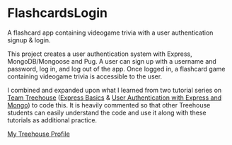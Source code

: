 # FlashcardsLogin
A flashcard app containing videogame trivia with a user authentication signup &amp; login.

This project creates a user authentication system with Express, MongoDB/Mongoose and Pug. A user can sign up with a username and password, log in, and log out of the app. Once logged in, a flashcard game containing videogame trivia is accessible to the user.

I combined and expanded upon what I learned from two tutorial series on <a href='https://www.teamtreehouse.com'>Team Treehouse</a> (<a href="https://teamtreehouse.com/library/express-basics-2">Express Basics</a> & <a href="https://teamtreehouse.com/library/user-authentication-with-express-and-mongo">User Authentication with Express and Mongo</a>) to code this. It is heavily commented so that other Treehouse students can easily understand the code and use it along with these tutorials as additional practice. 

[My Treehouse Profile](https://teamtreehouse.com/kaylakremer)

